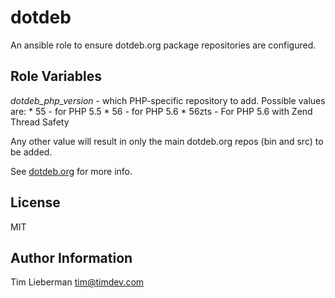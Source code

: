 dotdeb
======

An ansible role to ensure dotdeb.org package repositories are configured.


Role Variables
--------------

*dotdeb_php_version* - which PHP-specific repository to add.  Possible values are:
    * 55 - for PHP 5.5
    * 56 - for PHP 5.6
    * 56zts - For PHP 5.6 with Zend Thread Safety

Any other value will result in only the main dotdeb.org repos (bin and src) to be added.

See [dotdeb.org](https://www.dotdeb.org/instructions/) for more info.

License
-------

MIT

Author Information
------------------

Tim Lieberman <tim@timdev.com>
